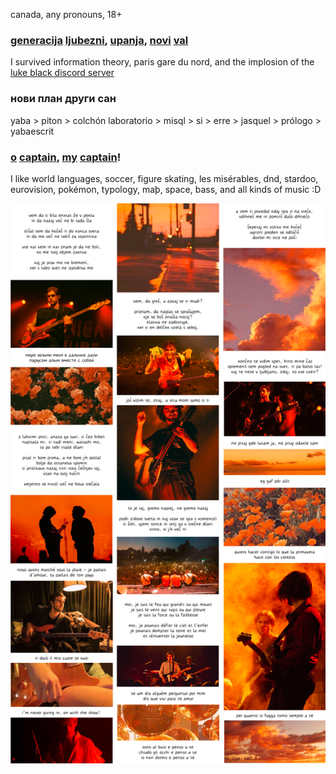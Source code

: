 canada, any pronouns, 18+

### [generacija](https://lyricstranslate.com/en/sem-ti-povedal-did-i-ever-tell-you.html) [ljubezni](https://lyricstranslate.com/en/vse-kar-vem-all-i-know.html), [upanja](https://lyricstranslate.com/en/vem-da-gres-i-know-youre-leaving.html-0), [novi](https://lyricstranslate.com/en/tokio-tokyo.html-7) [val](https://lyricstranslate.com/en/ngvot-ne-govoriva-vec-o-tem-wdtaia-we-dont-tal.html)
I survived information theory, paris gare du nord, and the implosion of the [luke black discord server](https://discord.gg/lukeblackmusic)

### нови план други сан
yaba > piton > colchón laboratorio > misql > si > erre > jasquel > prólogo > yabaescrit

### [o](https://open.spotify.com/track/5aSfvfQk6xtnV7fmRKbeKL?si=b646050d100b46c1) [captain](https://www.youtube.com/watch?v=vHuMmb28tkY), [my](https://www.youtube.com/watch?v=oc8JP-yI9fQ) [captain](https://www.youtube.com/watch?v=3LXlPviGiWc)!
I like world languages, soccer, figure skating, les misérables, dnd, stardoo, eurovision, pokémon, typology, maþ, space, bass, and all kinds of music :D

![](./canv.png "")

